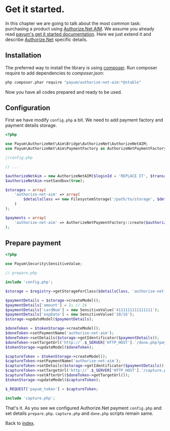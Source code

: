 # Get it started.

In this chapter we are going to talk about the most common task: purchasing a product using [Authorize.Net AIM](http://www.authorize.net/).
We assume you already read [payum's get it started documentation](https://github.com/Payum/Payum/blob/master/docs/get-it-started.md).
Here we just extend it and describe [Authorize.Net](http://www.authorize.net/) specific details.

## Installation

The preferred way to install the library is using [composer](http://getcomposer.org/).
Run composer require to add dependencies to _composer.json_:

```bash
php composer.phar require "payum/authorize-net-aim:*@stable"
```

Now you have all codes prepared and ready to be used.

## Configuration

First we have modify `config.php` a bit.
We need to add payment factory and payment details storage.

```php
<?php

use Payum\AuthorizeNet\Aim\Bridge\AuthorizeNet\AuthorizeNetAIM;
use Payum\AuthorizeNet\Aim\PaymentFactory as AuthorizeNetPaymentFactory;

//config.php

// ...

$authorizeNetAim = new AuthorizeNetAIM($loginId = 'REPLACE IT', $transactionKey = 'REPLACE IT');
$authorizeNetAim->setSandbox(true);

$storages = array(
    'authorize-net-aim' => array(
        $detailsClass => new FilesystemStorage('/path/to/storage', $detailsClass)
    )
);

$payments = array(
    'authorize-net-aim' => AuthorizeNetPaymentFactory::create($authorizeNetAim)
);
```

## Prepare payment

```php
<?php

use Payum\Security\SensitiveValue;

// prepare.php

include 'config.php';

$storage = $registry->getStorageForClass($detailsClass, 'authorize-net-aim');

$paymentDetails = $storage->createModel();
$paymentDetails['amount'] = 2; // 2$
$paymentDetails['cardNum'] = new SensitiveValue('4111111111111111');
$paymentDetails['expDate'] = new SensitiveValue('10/16');
$storage->updateModel($paymentDetails);

$doneToken = $tokenStorage->createModel();
$doneToken->setPaymentName('authorize-net-aim');
$doneToken->setDetails($storage->getIdentificator($paymentDetails));
$doneToken->setTargetUrl('http://'.$_SERVER['HTTP_HOST'].'/done.php?payum_token='.$doneToken->getHash());
$tokenStorage->updateModel($doneToken);

$captureToken = $tokenStorage->createModel();
$captureToken->setPaymentName('authorize-net-aim');
$captureToken->setDetails($storage->getIdentificator($paymentDetails));
$captureToken->setTargetUrl('http://'.$_SERVER['HTTP_HOST'].'/capture.php?payum_token='.$captureToken->getHash());
$captureToken->setAfterUrl($doneToken->getTargetUrl());
$tokenStorage->updateModel($captureToken);

$_REQUEST['payum_token'] = $captureToken;

include 'capture.php';
```

That's it. As you see we configured Authorize.Net payment `config.php` and set details `prepare.php`.
`capture.php` and `done.php` scripts remain same.

Back to [index](index.md).